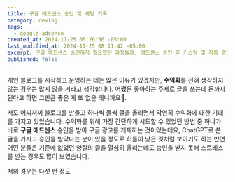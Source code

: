 ```yaml
---
title: 구글 애드센스 승인 및 세팅 기록
category: devlog
tags:
  - google-adsense
created_at: 2024-11-25 05:26:56 -05:00
last_modified_at: 2024-11-25 08:11:42 -05:00
excerpt: 구글 애드센스 승인까지 필요했던 과정들과, 애드센스 승인 후 커스텀 및 자동 광고 세팅 과정을 정리합니다.
published: false
---
```


개인 블로그를 시작하고 운영하는 데는 많은 이유가 있겠지만, **수익화**를 전혀 생각하지 않는 경우는 많지 않을 거라고 생각합니다.  어쨌든 좋아하는 주제로 글을 쓰는데 돈까지 된다고 하면 그만큼 좋은 게 또 없을 테니까요🤑.

저도 어찌저찌 블로그를 만들고 하나씩 둘씩 글을 올리면서 막연히 수익화에 대한 기대를 가지고 있었습니다.  수익화를 위해 가장 간단하게 시도할 수 있었던 방법 중 하나가 바로 **구글 애드센스** 승인을 받아 구글 광고를 게재하는 것이었는데요, ChatGPT로 쓴 글을 가지고 승인을 받았다는 분이 있을 정도로 허들이 낮은 것처럼 보이기도 하는 반면 어떤 분들은 기존에 없었던 양질의 글을 열심히 올리는데도 승인을 받지 못해 스트레스를 받는 경우도 많이 보였습니다.

> 

저의 경우는 다섯 번 정도 